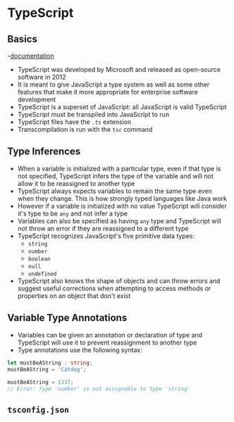 # TypeScript

## Basics 
-[documentation](https://www.typescriptlang.org/)
- TypeScript was developed by Microsoft and released as open-source software in 2012 
- It is meant to give JavaScript a type system as well as some other features that make it more appropriate for enterprise software development
- TypeScript is a superset of JavaScript: all JavaScript is valid TypeScript
- TypeScript must be transpiled into JavaScript to run
- TypeScript files have the `.ts` extension 
- Transcompilation is run with the `tsc` command

## Type Inferences
- When a variable is initialized with a particular type, even if that type is not specified, TypeScript infers the type of the variable and will not allow it to be reassigned to another type
- TypeScript always expects variables to remain the same type even when they change. This is how strongly typed languages like Java work
- However if a variable is initialized with no value TypeScript will consider it's type to be `any` and not infer a type
- Variables can also be specified as having `any` type and TypeScript will not throw an error if they are reassigned to a different type
- TypeScript recognizes JavaScript's five primitive data types: 
  - `string`
  - `number` 
  - `boolean` 
  - `null` 
  - `undefined`
- TypeScript also knows the shape of objects and can throw errors and suggest useful corrections when attempting to access methods or properties on an object that don't exist

## Variable Type Annotations 
- Variables can be given an annotation or declaration of type and TypeScript will use it to prevent reassignment to another type  
- Type annotations use the following syntax: 

```ts
let mustBeAString : string;
mustBeAString = 'Catdog';
 
mustBeAString = 1337;
// Error: Type 'number' is not assignable to type 'string'
```

## `tsconfig.json`
